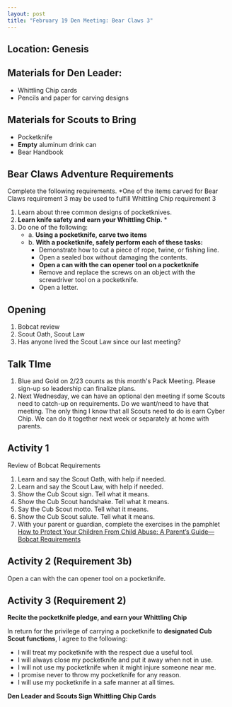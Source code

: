 ```yaml
---
layout: post
title: "February 19 Den Meeting: Bear Claws 3"
---
```


## Location: Genesis

## Materials for Den Leader:
- Whittling Chip cards
- Pencils and paper for carving designs

## Materials for Scouts to Bring
- Pocketknife
- **Empty** aluminum drink can
- Bear Handbook

## Bear Claws Adventure Requirements
Complete the following requirements.
*One of the items carved for Bear Claws requirement 3 may be used to fulfill Whittling Chip requirement 3
1. Learn about three common designs of pocketknives.
2. **Learn knife safety and earn your Whittling Chip.** *
3. Do one of the following:
    - a. **Using a pocketknife, carve two items**
    - b. **With a pocketknife, safely perform each of these tasks:**
      - Demonstrate how to cut a piece of rope, twine, or fishing line.
      - Open a sealed box without damaging the contents.
      - **Open a can with the can opener tool on a pocketknife**
      - Remove and replace the screws on an object with the screwdriver tool on a pocketknife.
      - Open a letter.

## Opening
1. Bobcat review
2. Scout Oath, Scout Law
3. Has anyone lived the Scout Law since our last meeting?

## Talk TIme
1. Blue and Gold on 2/23 counts as this month's Pack Meeting. Please sign-up so leadership can finalize plans.
2. Next Wednesday, we can have an optional den meeting if some Scouts need to catch-up on requirements. Do we want/need to have that meeting. The only thing I know that all Scouts need to do is earn Cyber Chip. We can do it together next week or separately at home with parents.

## Activity 1
Review of Bobcat Requirements
1.	Learn and say the Scout Oath, with help if needed.
2.	Learn and say the Scout Law, with help if needed.
3.	Show the Cub Scout sign. Tell what it means.
4.	Show the Cub Scout handshake. Tell what it means.
5.	Say the Cub Scout motto. Tell what it means.
6.	Show the Cub Scout salute. Tell what it means.
7.	With your parent or guardian, complete the exercises in the pamphlet [How to Protect Your Children From Child Abuse: A Parent’s Guide—Bobcat Requirements](https://filestore.scouting.org/filestore/pdf/46-014.pdf)


## Activity 2 (Requirement 3b)
Open a can with the can opener tool on a pocketknife.

## Activity 3 (Requirement 2)
**Recite the pocketknife pledge, and earn your Whittling Chip**

In return for the privilege of carrying a pocketknife to **designated Cub Scout functions**, I agree to the following:

- I will treat my pocketknife with the respect due a useful tool.
- I will always close my pocketknife and put it away when not in use.
- I will not use my pocketknife when it might injure someone near me.
- I promise never to throw my pocketknife for any reason.
- I will use my pocketknife in a safe manner at all times.

**Den Leader and Scouts Sign Whittling Chip Cards**